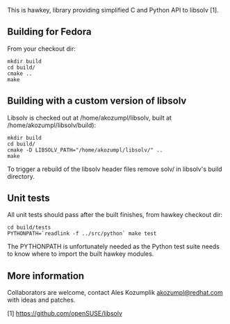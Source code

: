 This is hawkey, library providing simplified C and Python API to libsolv
[1].

## Building for Fedora

From your checkout dir:

    mkdir build
    cd build/
    cmake ..
    make

## Building with a custom version of libsolv

Libsolv is checked out at /home/akozumpl/libsolv, built at
/home/akozumpl/libsolv/build):

    mkdir build
    cd build/
    cmake -D LIBSOLV_PATH="/home/akozumpl/libsolv/" ..
    make

To trigger a rebuild of the libsolv header files remove solv/ in libsolv's build
directory.

## Unit tests

All unit tests should pass after the built finishes, from hawkey checkout dir:

    cd build/tests
    PYTHONPATH=`readlink -f ../src/python` make test

The PYTHONPATH is unfortunately needed as the Python test suite needs to know
where to import the built hawkey modules.

## More information

Collaborators are welcome, contact Ales Kozumplik <akozumpl@redhat.com> with
ideas and patches.

[1] https://github.com/openSUSE/libsolv
